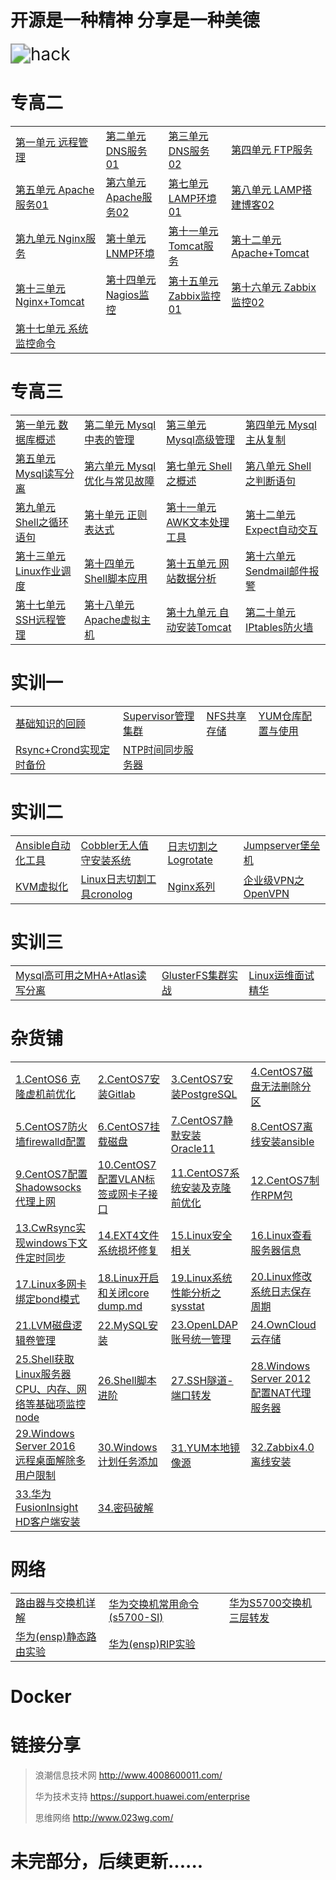# 开源是一种精神  分享是一种美德

<img src="assets/hack.gif" alt="hack" style="zoom:200%;" />



# 专高二

<table border="0">
    <tr>
        <td><a href="专高二/第一单元 远程管理/第一单元 远程管理.md">第一单元 远程管理</a></td>
		<td><a href="专高二/第二单元 DNS服务01/第二单元 DNS服务01.md">第二单元 DNS服务01</a></td>
        <td><a href="专高二/第三单元 DNS服务02/第三单元 DNS服务02.md">第三单元 DNS服务02</a></td>
        <td><a href="专高二/第四单元 FTP服务/第四单元 FTP服务.md">第四单元 FTP服务</a></td>
    </tr>
    <tr>
        <td><a href="专高二/第五单元 Apache服务01/第五单元 Apache服务01.md">第五单元 Apache服务01</a></td>
        <td><a href="专高二/第六单元 Apache服务02/第六单元 Apache服务02.md">第六单元 Apache服务02</a></td>
        <td><a href="专高二/第七单元 LAMP环境01/第七单元 LAMP环境01.md">第七单元 LAMP环境01</a></td>
        <td><a href="专高二/第八单元 LAMP搭建博客02/第八单元 LAMP搭建博客02.md">第八单元 LAMP搭建博客02</a></td>
    </tr>
	<tr>
        <td><a href="专高二/第九单元 Nginx服务/第九单元 Nginx服务.md">第九单元 Nginx服务</a></td>
        <td><a href="专高二/第十单元 LNMP环境/第十单元 LNMP环境.md">第十单元 LNMP环境</a></td>
        <td><a href="专高二/第十一单元 Tomcat服务/第十一单元 Tomcat服务.md">第十一单元 Tomcat服务</a></td>
        <td><a href="专高二/第十二单元 Apache+Tomcat/第十二单元 Apache+Tomcat.md">第十二单元 Apache+Tomcat</a></td>
    </tr>
	<tr>
        <td><a href="专高二/第十三单元 Nginx+Tomcat/第十三单元 Nginx+Tomcat.md">第十三单元 Nginx+Tomcat</a></td>
        <td><a href="专高二/第十四单元 Nagios监控/第十四单元 Nagios监控.md">第十四单元 Nagios监控</a></td>
        <td><a href="专高二/第十五单元 Zabbix监控01/第十五单元 Zabbix监控01.md">第十五单元 Zabbix监控01</a></td>
        <td><a href="专高二/第十六单元 Zabbix监控02/第十六单元 Zabbix监控02.md">第十六单元 Zabbix监控02</a></td>
    </tr>
	<tr>
        <td><a href="专高二/第十七单元 系统监控命令/第十七单元 系统监控命令.md">第十七单元 系统监控命令</a></td>
    </tr>
</table>



# 专高三

<table border="0">
    <tr>
        <td><a href="专高三/第一单元 数据库概述/第一单元 数据库概述.md">第一单元 数据库概述</a></td>
		<td><a href="专高三/第二单元 Mysql中表的管理/第二单元 Mysql中表的管理.md">第二单元 Mysql中表的管理</a></td>
        <td><a href="专高三/第三单元 Mysql高级管理/第三单元 Mysql高级管理.md">第三单元 Mysql高级管理</a></td>
        <td><a href="专高三/第四单元 Mysql主从复制/第四单元 Mysql主从复制.md">第四单元 Mysql主从复制</a></td>
    </tr>
    <tr>
        <td><a href="专高三/第五单元 Mysql读写分离/第五单元 Mysql读写分离.md">第五单元 Mysql读写分离</a></td>
        <td><a href="专高三/第六单元 Mysql优化与常见故障/第六单元 Mysql优化与常见故障.md">第六单元 Mysql优化与常见故障</a></td>
        <td><a href="专高三/第七单元 Shell之概述/第七单元 Shell之概述.md">第七单元 Shell之概述</a></td>
        <td><a href="专高三/第八单元 Shell之判断语句/第八单元 Shell之判断语句.md">第八单元 Shell之判断语句</a></td>
    </tr>
	<tr>
        <td><a href="专高三/第九单元 Shell之循环语句/第九单元 Shell之循环语句.md">第九单元 Shell之循环语句</a></td>
        <td><a href="专高三/第十单元 正则表达式/第十单元 正则表达式.md">第十单元 正则表达式</a></td>
        <td><a href="专高三/第十一单元 AWK文本处理工具/第十一单元 AWK文本处理工具.md">第十一单元 AWK文本处理工具</a></td>
        <td><a href="专高三/第十二单元 Expect自动交互/第十二单元 Expect自动交互.md">第十二单元 Expect自动交互</a></td>
    </tr>
	<tr>
        <td><a href="专高三/第十三单元 Linux作业调度/第十三单元 Linux作业调度.md">第十三单元 Linux作业调度</a></td>
        <td><a href="专高三/第十四单元 Shell脚本应用/第十四单元 Shell脚本应用.md">第十四单元 Shell脚本应用</a></td>
        <td><a href="专高三/第十五单元 网站数据分析/第十五单元 网站数据分析.md">第十五单元 网站数据分析</a></td>
        <td><a href="专高三/第十六单元 邮件报警/第十六单元 Sendmail邮件报警.md">第十六单元 Sendmail邮件报警</a></td>
    </tr>
	<tr>
        <td><a href="专高三/第十七单元 SSH远程管理/第十七单元 SSH远程管理.md">第十七单元 SSH远程管理</a></td>
		<td><a href="专高三/第十八单元 Apache虚拟主机/第十八单元 Apache虚拟主机.md">第十八单元 Apache虚拟主机</a></td>
		<td><a href="专高三/第十九单元 自动安装Tomcat/第十九单元 自动安装Tomcat.md">第十九单元 自动安装Tomcat</a></td>
		<td><a href="专高三/第二十单元 IPtables防火墙/第二十单元 IPtables防火墙.md">第二十单元 IPtables防火墙</a></td>
    </tr>
</table>



# 实训一

<table border="0">
    <tr>
        <td><a href="实训一/基础知识的回顾.md">基础知识的回顾</a></td>
        <td><a href="实训一/Supervisor管理集群.md">Supervisor管理集群</a></td>
        <td><a href="实训一/NFS共享存储.md">NFS共享存储</a></td> 
        <td><a href="实训一/YUM仓库配置与使用.md">YUM仓库配置与使用</a></td>
     <tr>
     <tr>
        <td><a href="实训一/Rsync+Crond实现定时备份.md">Rsync+Crond实现定时备份</a></td>
         <td><a href="实训一/NTP时间同步服务器.md">NTP时间同步服务器</a></td>
     <tr>
</table>


# 实训二

<table border="0">
    <tr>
        <td><a href="实训二/Ansible自动化工具.md">Ansible自动化工具</a></td>
        <td><a href="实训二/Cobbler无人值守安装系统.md">Cobbler无人值守安装系统</a></td>
        <td><a href="实训二/日志切割之Logrotate.md">日志切割之Logrotate</a></td>
        <td><a href="实训二/Jumpserver堡垒机.md">Jumpserver堡垒机</a></td>
    </tr>
    <tr>
        <td><a href="实训二/KVM虚拟化.md">KVM虚拟化</a></td>
        <td><a href="实训二/Linux日志切割工具cronolog.md">Linux日志切割工具cronolog</a></td>
        <td><a href="实训二/Nginx系列.md">Nginx系列</a></td>
        <td><a href="实训二/企业级VPN之OpenVPN.md">企业级VPN之OpenVPN</a></td>
    </tr>
</table>




# 实训三

<table border="0">
    <tr>
        <td><a href="实训三/Mysql高可用之MHA+Atlas读写分离.md">Mysql高可用之MHA+Atlas读写分离</a></td>
        <td><a href="实训三/GlusterFS集群实战.md">GlusterFS集群实战</a></td>
        <td><a href="实训三/Linux运维面试精华.md">Linux运维面试精华</a></td>
    </tr>
</table>


# 杂货铺

<table border="0">
<tr>
        <td><a href="杂货铺/1.CentOS6克隆虚机前优化.md">1.CentOS6 克隆虚机前优化</a></td>
        <td><a href="杂货铺/2.CentOS7安装Gitlab.md">2.CentOS7安装Gitlab</a></td>
    	<td><a href="杂货铺/3.CentOS7安装PostgreSQL.md">3.CentOS7安装PostgreSQL</a></td>
        <td><a href="杂货铺/4.CentOS7磁盘无法删除分区.md">4.CentOS7磁盘无法删除分区</a></td>
        </tr>
<tr> 
    <td><a href="杂货铺/5.CentOS7防火墙firewalld配置.md">5.CentOS7防火墙firewalld配置</a></td>
    <td><a href="杂货铺/6.CentOS7挂载磁盘.md">6.CentOS7挂载磁盘</a></td>
    <td><a href="杂货铺/7.CentOS7静默安装Oracle11.md">7.CentOS7静默安装Oracle11</a></td>
    <td><a href="杂货铺/8.CentOS7离线安装ansible.md">8.CentOS7离线安装ansible</a></td>   
	</tr>
<tr>
    <td><a href="杂货铺/9.CentOS7配置Shadowsocks代理上网.md">9.CentOS7配置Shadowsocks代理上网</a></td>
    <td><a href="杂货铺/10.CentOS7配置VLAN标签或网卡子接口.md">10.CentOS7配置VLAN标签或网卡子接口</a></td>
    <td><a href="杂货铺/11.CentOS7系统安装及克隆前优化.md">11.CentOS7系统安装及克隆前优化</a></td>
    <td><a href="杂货铺/12.CentOS7制作RPM包.md">12.CentOS7制作RPM包</a></td>
	</tr>
<tr>
    <td><a href="杂货铺/13.CwRsync实现windows下文件定时同步.md">13.CwRsync实现windows下文件定时同步</a></td>
    <td><a href="杂货铺/14.EXT4文件系统损坏修复.md">14.EXT4文件系统损坏修复</a></td>
    <td><a href="杂货铺/15.Linux安全相关.md">15.Linux安全相关</a></td>
    <td><a href="杂货铺/16.Linux查看服务器信息.md">16.Linux查看服务器信息</a></td>  
    </tr>
<tr>
	<td><a href="杂货铺/17.Linux多网卡绑定bond模式.md">17.Linux多网卡绑定bond模式</a></td>
    <td><a href="杂货铺/18.Linux开启和关闭core dump.md">18.Linux开启和关闭core dump.md</a></td>
    <td><a href="杂货铺/19.Linux系统性能分析之sysstat.md">19.Linux系统性能分析之sysstat</a></td>
    <td><a href="杂货铺/20.Linux修改系统日志保存周期.md">20.Linux修改系统日志保存周期</a></td>
    </tr>
<tr>
	<td><a href="杂货铺/21.LVM磁盘逻辑卷管理.md">21.LVM磁盘逻辑卷管理</a></td>
    <td><a href="杂货铺/22.MySQL安装.md">22.MySQL安装</a></td>
    <td><a href="杂货铺/23.OpenLDAP账号统一管理.md">23.OpenLDAP账号统一管理</a></td>
    <td><a href="杂货铺/24.OwnCloud云存储.md">24.OwnCloud云存储</a></td>
    </tr>
<tr>
	<td><a href="杂货铺/25.Shell获取Linux服务器CPU、内存、网络等基础项监控node.md">25.Shell获取Linux服务器CPU、内存、网络等基础项监控node</a></td>
    <td><a href="杂货铺/26.Shell脚本进阶.md">26.Shell脚本进阶</a></td>
    <td><a href="杂货铺/27.SSH隧道-端口转发.md">27.SSH隧道-端口转发</a></td>
    <td><a href="杂货铺/28.Windows Server 2012配置NAT代理服务器.md">28.Windows Server 2012配置NAT代理服务器</a></td>
    </tr>
<tr>
	<td><a href="杂货铺/29.Windows Server 2016 远程桌面解除多用户限制.md">29.Windows Server 2016 远程桌面解除多用户限制</a></td>
    <td><a href="杂货铺/30.Windows计划任务添加.md">30.Windows计划任务添加</a></td>
    <td><a href="杂货铺/31.YUM本地镜像源.md">31.YUM本地镜像源</a></td>
    <td><a href="杂货铺/32.Zabbix4.0 离线安装.md">32.Zabbix4.0 离线安装</a></td>
    </tr>
<tr>
	<td><a href="杂货铺/33.华为FusionInsight HD客户端安装.md">33.华为FusionInsight HD客户端安装</a></td>
    <td><a href="杂货铺/34.密码破解.md">34.密码破解</a></td>
    </tr>
</table>





# 网络

<table border="0">
    <tr>
        <td><a href="网络/路由器与交换机详解.md">路由器与交换机详解</a></td>
        <td><a href="网络/华为交换机常用命令(s5700-SI).md">华为交换机常用命令(s5700-SI)</a></td>
        <td><a href="网络/华为S5700交换机三层转发.md">华为S5700交换机三层转发</a></td>
    </tr>
    <tr>
        <td><a href="网络/华为(ensp)静态路由实验.md">华为(ensp)静态路由实验</a></td>
        <td><a href="网络/华为(ensp)RIP实验.md">华为(ensp)RIP实验</a></td>
    </tr>
</table>




# Docker








# 链接分享

> 浪潮信息技术网		http://www.4008600011.com/
>
> 华为技术支持			https://support.huawei.com/enterprise
>
> 思维网络					http://www.023wg.com/



# 未完部分，后续更新......